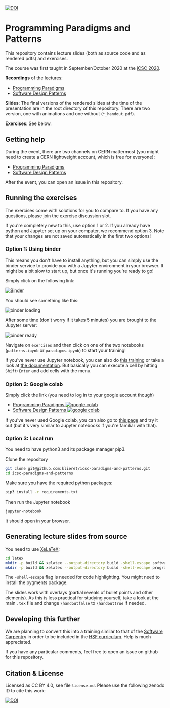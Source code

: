 [![DOI](https://zenodo.org/badge/240011587.svg)](https://zenodo.org/badge/latestdoi/240011587)

# Programming Paradigms and Patterns

This repository contains lecture slides (both as source code and as rendered pdfs)
and exercises.

The course was first taught  in September/October 2020 at the [iCSC 2020](https://indico.cern.ch/event/853710/).

**Recordings** of the lectures:

* [Programming Paradigms](https://cds.cern.ch/record/2736118)
* [Software Design Patterns](https://cds.cern.ch/record/2737225)

**Slides**: The final versions of the rendered slides at the time of the presentation are in the root directory of this repository. There are two version, one with animations and one without (``*_handout.pdf``).

**Exercises**: See below.

## Getting help

During the event, there are two channels on CERN mattermost (you might need to create a CERN lightweight account, which is free for everyone):

* [Programming Paradigms](https://mattermost.web.cern.ch/csc/channels/programming-paradigms)
* [Software Design Patterns](https://mattermost.web.cern.ch/csc/channels/software-design)

After the event, you can open an issue in this repository.

## Running the exercises

The exercises come with solutions for you to compare to. If you have any questions, please join the exercise discussion slot.

If you're completely new to this, use option 1 or 2. If you already have python and Jupyter set up on your computer, we recommend option 3. Note that your changes are not saved automatically in the first two options!

### Option 1: Using binder

This means you don't have to install anything, but you can simply use the binder service
to provide you with a Jupyter environment in your browser.
It might be a bit slow to start up, but once it's running you're ready to go!

Simply click on the following link:

[![Binder](https://mybinder.org/badge_logo.svg)](https://mybinder.org/v2/gh/klieret/icsc-paradigms-and-patterns/master)

You should see something like this:

![binder loading](readme_assets/binder_loading.png)

After some time (don't worry if it takes 5 minutes) you are brought to the Jupyter server:

![binder ready](readme_assets/binder_ready.png)

Navigate on ``exercises`` and then click on one of the two notebooks (``patterns.ipynb`` or ``paradigms.ipynb``) to start your training!

If you've never use Jupyter notebook, you can also do [this training](https://mybinder.org/v2/gh/ipython/ipython-in-depth/master?filepath=binder/Index.ipynb) or take a look at [the documentation](https://jupyter-notebook.readthedocs.io/en/stable/notebook.html). But basically you can execute a cell by hitting ``Shift+Enter`` and add cells with the menu.

### Option 2: Google colab

Simply click the link (you need to log in to your google account though)

* [Programming Paradigms ![google colab](readme_assets/colab-button.png)](https://colab.research.google.com/github/klieret/icsc-paradigms-and-patterns/blob/master/exercises/paradigms.ipynb)
* [Software Design Patterns ![google colab](readme_assets/colab-button.png)](https://colab.research.google.com/github/klieret/icsc-paradigms-and-patterns/blob/master/exercises/patterns.ipynb)

If you've never used Google colab, you can also go to [this page](https://colab.research.google.com/notebooks/intro.ipynb) and try it out (but it's very similar to Jupyter notebooks if you're familiar with that).

### Option 3: Local run

You need to have python3 and its package manager pip3.

Clone the repository

```sh
git clone git@github.com:klieret/icsc-paradigms-and-patterns.git
cd icsc-paradigms-and-patterns
```

Make sure you have the required python packages:

```sh
pip3 install -r requirements.txt
```

Then run the Jupyter notebook

```sh
jupyter-notebook
```

It should open in your browser.

## Generating lecture slides from source

You need to use [XeLaTeX](https://en.wikipedia.org/wiki/XeTeX):

```sh
cd latex
mkdir -p build && xelatex --output-directory build -shell-escape software_patterns.tex
mkdir -p build && xelatex --output-directory build -shell-escape programming_paradigms.tex
```

The ``-shell-escape`` flag is needed for code highlighting. You might need to install
the pygments package.

The slides work with overlays (partial reveals of bullet points and other elements).
As this is less practical for studying yourself, take a look at the main ``.tex`` file
and change ``\handoutfalse`` to ``\handouttrue`` if needed.

## Developing this further

We are planning to convert this into a training similar to that of the [Software Carpentry](https://software-carpentry.org/) in order to be included in the [HSF curriculum](https://hepsoftwarefoundation.org/training/curriculum.html). Help is much appreciated.

If you have any particular comments, feel free to open an issue on github for this repository.

## Citation & License

Licensed as CC BY 4.0, see file ``license.md``. Please use the following zenodo ID to cite this
work:

[![DOI](https://zenodo.org/badge/240011587.svg)](https://zenodo.org/badge/latestdoi/240011587)
